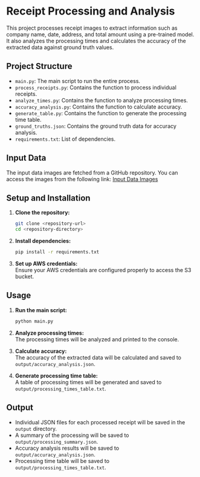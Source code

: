 
# Receipt Processing and Analysis

This project processes receipt images to extract information such as company name, date, address, and total amount using a pre-trained model. It also analyzes the processing times and calculates the accuracy of the extracted data against ground truth values.

## Project Structure

- `main.py`: The main script to run the entire process.
- `process_receipts.py`: Contains the function to process individual receipts.
- `analyze_times.py`: Contains the function to analyze processing times.
- `accuracy_analysis.py`: Contains the function to calculate accuracy.
- `generate_table.py`: Contains the function to generate the processing time table.
- `ground_truths.json`: Contains the ground truth data for accuracy analysis.
- `requirements.txt`: List of dependencies.

## Input Data

The input data images are fetched from a GitHub repository. You can access the images from the following link:
[Input Data Images](https://github.com/your-repository/input-data-images)


## Setup and Installation

1. **Clone the repository:**
   ```sh
   git clone <repository-url>
   cd <repository-directory>
   ```

2. **Install dependencies:**
   ```sh
   pip install -r requirements.txt
   ```

3. **Set up AWS credentials:**  
   Ensure your AWS credentials are configured properly to access the S3 bucket.

## Usage

1. **Run the main script:**
   ```sh
   python main.py
   ```

2. **Analyze processing times:**  
   The processing times will be analyzed and printed to the console.

3. **Calculate accuracy:**  
   The accuracy of the extracted data will be calculated and saved to `output/accuracy_analysis.json`.

4. **Generate processing time table:**  
   A table of processing times will be generated and saved to `output/processing_times_table.txt`.

## Output

- Individual JSON files for each processed receipt will be saved in the `output` directory.
- A summary of the processing will be saved to `output/processing_summary.json`.
- Accuracy analysis results will be saved to `output/accuracy_analysis.json`.
- Processing time table will be saved to `output/processing_times_table.txt`.
